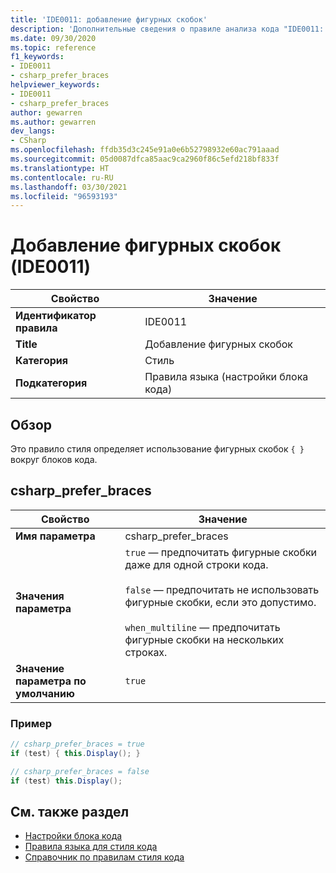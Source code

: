 ```yaml
---
title: 'IDE0011: добавление фигурных скобок'
description: 'Дополнительные сведения о правиле анализа кода "IDE0011: добавление фигурных скобок"'
ms.date: 09/30/2020
ms.topic: reference
f1_keywords:
- IDE0011
- csharp_prefer_braces
helpviewer_keywords:
- IDE0011
- csharp_prefer_braces
author: gewarren
ms.author: gewarren
dev_langs:
- CSharp
ms.openlocfilehash: ffdb35d3c245e91a0e6b52798932e60ac791aaad
ms.sourcegitcommit: 05d0087dfca85aac9ca2960f86c5efd218bf833f
ms.translationtype: HT
ms.contentlocale: ru-RU
ms.lasthandoff: 03/30/2021
ms.locfileid: "96593193"
---
```

# <a name="add-braces-ide0011"></a>Добавление фигурных скобок (IDE0011)

|Свойство|Значение|
|-|-|
| **Идентификатор правила** | IDE0011 |
| **Title** | Добавление фигурных скобок |
| **Категория** | Стиль |
| **Подкатегория** | Правила языка (настройки блока кода) |

## <a name="overview"></a>Обзор

Это правило стиля определяет использование фигурных скобок `{ }` вокруг блоков кода.

## <a name="csharp_prefer_braces"></a>csharp_prefer_braces

|Свойство|Значение|
|-|-|
| **Имя параметра** | csharp_prefer_braces
| **Значения параметра** | `true` — предпочитать фигурные скобки даже для одной строки кода.<br /><br />`false` — предпочитать не использовать фигурные скобки, если это допустимо.<br /><br />`when_multiline` — предпочитать фигурные скобки на нескольких строках. |
| **Значение параметра по умолчанию** | `true` |

### <a name="example"></a>Пример

```csharp
// csharp_prefer_braces = true
if (test) { this.Display(); }

// csharp_prefer_braces = false
if (test) this.Display();
```

## <a name="see-also"></a>См. также раздел

- [Настройки блока кода](code-block-preferences.md)
- [Правила языка для стиля кода](language-rules.md)
- [Справочник по правилам стиля кода](index.md)
